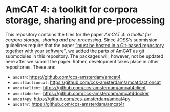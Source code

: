 # AmCAT 4: a toolkit for corpora storage, sharing and pre-processing

This repository contains the files for the paper *AmCAT 4: a toolkit for corpora storage, sharing and pre-processing*.
Since JOSS's submission guidelines require that the paper ["must be hosted in a Git-based repository together with your software"](https://github.com/ccs-amsterdam/amcat4r/tree/main/R), we added the parts of AmCAT as git submodules in this repository.
The packages will, however, not be updated here after we submit the paper.
Rather, development takes place in other repositories.
These are:

- `amcat4`: <https://github.com/ccs-amsterdam/amcat4>
- `amcat4actioncat`: <https://github.com/ccs-amsterdam/amcat4actioncat>
- `amcat4client`: <https://github.com/ccs-amsterdam/amcat4client>
- `amcat4docker`: <https://github.com/ccs-amsterdam/amcat4docker>
- `amcat4py`: <https://github.com/ccs-amsterdam/amcat4py>
- `amcat4r`: <https://github.com/ccs-amsterdam/amcat4r>

